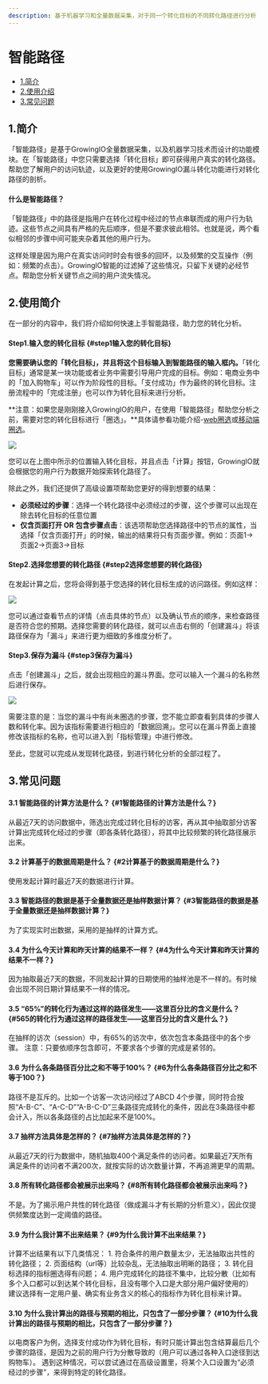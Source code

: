 ```yaml
---
description: 基于机器学习和全量数据采集，对于同一个转化目标的不同转化路径进行分析
---
```


# 智能路径

* [1.简介](pathfinder.md#1-jian-jie)
* [2.使用介绍](pathfinder.md#2-shi-yong-jian-jie)
* [3.常见问题](pathfinder.md#3-chang-jian-wen-ti)

## 1.简介

「智能路径」是基于GrowingIO全量数据采集，以及机器学习技术而设计的功能模块。在「智能路径」中您只需要选择「转化目标」即可获得用户真实的转化路径。帮助您了解用户的访问轨迹，以及更好的使用GrowingIO漏斗转化功能进行对转化路径的剖析。

#### 什么是智能路径？

「智能路径」中的路径是指用户在转化过程中经过的节点串联而成的用户行为轨迹。这些节点之间具有严格的先后顺序，但是不要求彼此相邻。也就是说，两个看似相邻的步骤中间可能夹杂着其他的用户行为。

这样处理是因为用户在真实访问时时会有很多的回环，以及频繁的交互操作（例如：频繁的点击）。GrowingIO智能的过滤掉了这些情况，只留下关键的必经节点。帮助您分析关键节点之间的用户流失情况。

## 2.使用简介

在一部分的内容中，我们将介绍如何快速上手智能路径，助力您的转化分析。

#### Step1.输入您的转化目标 {#step1输入您的转化目标}

**您需要确认您的「转化目标」，并且将这个目标输入到智能路径的输入框内。**「转化目标」通常是某一块功能或者业务中需要引导用户完成的目标。例如：电商业务中的「加入购物车」可以作为阶段性的目标。「支付成功」作为最终的转化目标。注册流程中的「完成注册」也可以作为转化目标来进行分析。

**注意：如果您是刚刚接入GrowingIO的用户，在使用「智能路径」帮助您分析之前，需要对您的转化目标进行「圈选」。**具体请参看功能介绍-[web圈选](../data-model/circle/circle-web.md)或[移动端圈选](../data-model/circle/circle-app.md)。

![](https://docs.growingio.com/.gitbook/assets/1%20%284%29.png)

您可以在上图中所示的位置输入转化目标，并且点击「计算」按钮，GrowingIO就会根据您的用户行为数据开始探索转化路径了。

除此之外，我们还提供了高级设置项帮助您更好的得到想要的结果：

* **必须经过的步骤**：选择一个转化路径中必须经过的步骤，这个步骤可以出现在除去转化目标的任意位置
* **仅含页面打开 OR 包含步骤点击**：该选项帮助您选择路径中的节点的属性，当选择「仅含页面打开」的时候，输出的结果将只有页面步骤。例如：页面1-&gt;页面2-&gt;页面3-&gt;目标

#### Step2.选择您想要的转化路径 {#step2选择您想要的转化路径}

在发起计算之后，您将会得到基于您选择的转化目标生成的访问路径。例如这样：

![](https://docs.growingio.com/.gitbook/assets/2%20%282%29.png)

您可以通过查看节点的详情（点击具体的节点）以及确认节点的顺序，来检查路径是否符合您的预期。选择您需要的转化路径，就可以点击右侧的「创建漏斗」将该路径保存为「漏斗」来进行更为细致的多维度分析了。

#### Step3.保存为漏斗 {#step3保存为漏斗}

点击「创建漏斗」之后，就会出现相应的漏斗界面。您可以输入一个漏斗的名称然后进行保存。

![](https://docs.growingio.com/.gitbook/assets/3%20%281%29.png)

需要注意的是：当您的漏斗中有尚未圈选的步骤，您不能立即查看到具体的步骤人数和转化率。因为该指标需要进行相应的「数据回溯」。您可以在漏斗界面上直接修改该指标的名称，也可以进入到「指标管理」中进行修改。

至此，您就可以完成从发现转化路径，到进行转化分析的全部过程了。

## 3.常见问题

#### 3.1 智能路径的计算方法是什么？ {#1智能路径的计算方法是什么？}

从最近7天的访问数据中，筛选出完成过转化目标的访客，再从其中抽取部分访客计算出完成转化经过的步骤（即各条转化路径），将其中比较频繁的转化路径展示出来。

#### 3.2 计算基于的数据周期是什么？ {#2计算基于的数据周期是什么？}

使用发起计算时最近7天的数据进行计算。

#### 3.3 智能路径的数据是基于全量数据还是抽样数据计算？ {#3智能路径的数据是基于全量数据还是抽样数据计算？}

为了实现实时出数据，采用的是抽样的计算方式。

#### 3.4 为什么今天计算和昨天计算的结果不一样？ {#4为什么今天计算和昨天计算的结果不一样？}

因为抽取最近7天的数据，不同发起计算的日期使用的抽样池是不一样的。有时候会出现不同日期计算结果不一样的情况。

#### 3.5 “65%”的转化行为通过这样的路径发生——这里百分比的含义是什么？ {#565的转化行为通过这样的路径发生——这里百分比的含义是什么？}

在抽样的访次（session）中，有65%的访次中，依次包含本条路径中的各个步骤。 注意：只要依顺序包含即可，不要求各个步骤的完成是紧邻的。

#### 3.6 为什么各条路径百分比之和不等于100%？ {#6为什么各条路径百分比之和不等于100？}

路径不是互斥的。比如一个访客一次访问经过了ABCD 4个步骤，同时符合按照“A-B-C”、“A-C-D”“A-B-C-D”三条路径完成转化的条件，因此在3条路径中都会计入，所以各条路径的占比加起来不是100%。

#### 3.7 抽样方法具体是怎样的？ {#7抽样方法具体是怎样的？}

从最近7天的行为数据中，随机抽取400个满足条件的访问者。如果最近7天所有满足条件的访问者不满200次，就按实际的访次数量计算，不再追溯更早的周期。

#### 3.8 所有转化路径都会被展示出来吗？ {#8所有转化路径都会被展示出来吗？}

不是。为了揭示用户共性的转化路径（做成漏斗才有长期的分析意义），因此仅提供频繁度达到一定阈值的路径。

#### 3.9 为什么我计算不出来结果？ {#9为什么我计算不出来结果？}

计算不出结果有以下几类情况： 1. 符合条件的用户数量太少，无法抽取出共性的转化路径； 2. 页面结构（url等）比较杂乱，无法抽取出明晰的路径； 3. 转化目标选择的指标圈选得有问题； 4. 用户完成转化的路径不集中，比较分散（比如有多个入口都可以到达某个转化目标，且没有哪个入口是大部分用户偏好使用的） 建议选择有一定用户量、确实有业务含义的核心的指标作为转化目标来计算。

#### 3.10 为什么我计算出的路径与预期的相比，只包含了一部分步骤？ {#10为什么我计算出的路径与预期的相比，只包含了一部分步骤？}

以电商客户为例，选择支付成功作为转化目标，有时只能计算出包含结算最后几个步骤的路径，是因为之前的用户行为分散导致的（用户可以通过各种入口途径到达购物车）。 遇到这种情况，可以尝试通过在高级设置里，将某个入口设置为“必须经过的步骤”，来得到特定的转化路径。

